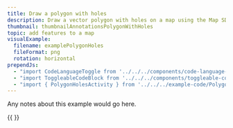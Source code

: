 ```yaml
---
title: Draw a polygon with holes
description: Draw a vector polygon with holes on a map using the Map SDK.
thumbnail: thumbnailAnnotationsPolygonWithHoles
topic: add features to a map
visualExample:
  filename: examplePolygonHoles
  fileFormat: png
  rotation: horizontal
prependJs:
  - "import CodeLanguageToggle from '../../../components/code-language-toggle'"
  - "import ToggleableCodeBlock from '../../../components/toggleable-code-block'"
  - "import { PolygonHolesActivity } from '../../../example-code/PolygonHolesActivity.js'"
---
```


Any notes about this example would go here. 

{{
  <CodeLanguageToggle />
  <ToggleableCodeBlock 
    codeSnippet={PolygonHolesActivity}
  />
}}
